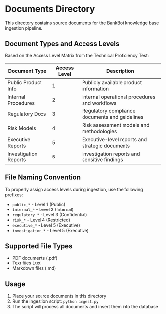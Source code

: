 # Documents Directory

This directory contains source documents for the BankBot knowledge base ingestion pipeline.

## Document Types and Access Levels

Based on the Access Level Matrix from the Technical Proficiency Test:

| Document Type | Access Level | Description |
|---------------|--------------|-------------|
| Public Product Info | 1 | Publicly available product information |
| Internal Procedures | 2 | Internal operational procedures and workflows |
| Regulatory Docs | 3 | Regulatory compliance documents and guidelines |
| Risk Models | 4 | Risk assessment models and methodologies |
| Executive Reports | 5 | Executive-level reports and strategic documents |
| Investigation Reports | 5 | Investigation reports and sensitive findings |

## File Naming Convention

To properly assign access levels during ingestion, use the following prefixes:

- `public_*` - Level 1 (Public)
- `internal_*` - Level 2 (Internal)
- `regulatory_*` - Level 3 (Confidential)
- `risk_*` - Level 4 (Restricted)
- `executive_*` - Level 5 (Executive)
- `investigation_*` - Level 5 (Executive)

## Supported File Types

- PDF documents (.pdf)
- Text files (.txt)
- Markdown files (.md)

## Usage

1. Place your source documents in this directory
2. Run the ingestion script: `python ingest.py`
3. The script will process all documents and insert them into the database 
